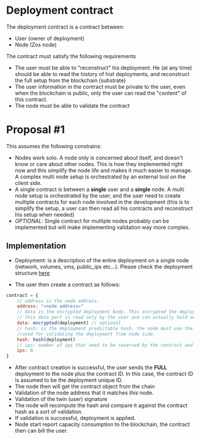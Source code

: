 # Deployment contract
The deployment contract is a contract between:
- User (owner of deployment)
- Node (Zos node)

The contract must satisfy the following requirements

- The user must be able to "reconstruct" his deployment. He (at any time) should be able to read the history of hist deployments, and reconstruct the full setup from the blockchain (substrate)
- The user information in the contract must be private to the user, even when the blockchain is public, only the user can read the "content" of this contract.
- The node must be able to validate the contract


# Proposal #1
This assumes the following constrains:
- Nodes work solo. A node only is concerned about itself, and doesn't know or care about other nodes. This is how they implemented right now and this simplify the node life and makes it much easier to manage. A complex multi node setup is orchestrated by an external tool on the client side.
- A single contract is between a **single** user and a **single** node. A multi node setup is orchestrated by the user, and the user need to create multiple contracts for each node involved in the development (this is to simplify the setup, a user can then read all his contracts and reconstruct his setup when needed)
- _OPTIONAL_: Single contract for multiple nodes probably can be implemented but will make implementing validation way more complex.

## Implementation
- Deployment: is a description of the entire deployment on a single node (network, volumes, vms, public_ips etc...). Please check the deployment structure [here](https://github.com/threefoldtech/zos/blob/master-3/pkg/gridtypes/deployment.go#L39)

- The user then create a contract as follows:
```js
contract = {
    // address is the node address.
    address: "<node address>"
    // data is the encrypted deployment body. This encrypted the deployment with the **USER** public key. So only the user can read this data later on (or any other key that he keeps safe).
    // this data part is read only by the user and can actually hold any information to help him reconstruct his deployment or can be left empty.
    data: encrypted(deployment) // optional
    // hash: is the deployment predictable hash. the node must use the same method to calculate the challenge (bytes) to compute this same hash.
    //used for validating the deployment from node side.
    hash: hash(deployment)
    // ips: number of ips that need to be reserved by the contract and used by the deployment
    ips: 0
}
```
- After contract creation is successful, the user sends the **FULL** deployment to the node plus the contract ID. In this case, the contract ID is assumed to be the deployment unique ID.
- The node then will get the contract object from the chain
- Validation of the node address that it matches _this_ node.
- Validation of the twin (user) signature
- The node will recompute the hash and compare it against the contract hash as a sort of validation.
- If validation is successful, deployment is applied.
- Node start report capacity consumption to the blockchain, the contract then can bill the user.
